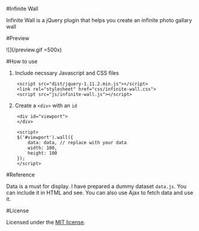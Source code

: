#Infinite Wall

Infinite Wall is a jQuery plugin that helps you create an infinite photo gallary wall

#Preview

![](/preview.gif =500x)

#How to use

1. Include necssary Javascript and CSS files

```
	<script src="dist/jquery-1.11.2.min.js"></script>
	<link rel="stylesheet" href="css/infinite-wall.css">
	<script src="js/infinite-wall.js"></script>
```
2. Create a `<div>` with an `id`

```
	<div id="viewport">
    </div>

    <script>
    $('#viewport').wall({
        data: data, // replace with your data
        width: 100,
        height: 100
    });
    </script>
```

#Reference
	
Data is a must for display. I have prepared a dummy dataset `data.js`. You can include it in HTML and see. You can also use Ajax to fetch data and use it.

#License

Licensed under the [MIT license](http://www.opensource.org/licenses/mit-license.php).
